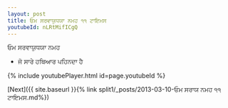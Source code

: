 ```yaml
---
layout: post
title: ਓਮ ਸਰਵਾਯੁਧਯਾ ਨਮਹ ੧੧ ਟਾਇਮਸ
youtubeId: nLRtMifICgQ
---
```

 
 
 ਓਮ ਸਰਵਾਯੁਧਯਾ ਨਮਹ  
 
 -  ਜੋ ਸਾਰੇ ਹਥਿਆਰ ਪਹਿਨਦਾ ਹੈ 
 
  
 
  
 
 
 
 
 
 


{% include youtubePlayer.html id=page.youtubeId %}
 
[Next]({{ site.baseurl }}{% link  split1/_posts/2013-03-10-ਓਮ  ਸਰਾਯ  ਨਮਹ ੧੧ ਟਾਇਮਸ.md%})
 
